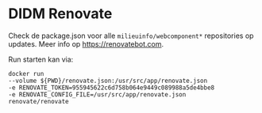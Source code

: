# DIDM Renovate

Check de package.json voor alle `milieuinfo/webcomponent*` repositories op updates.
Meer info op https://renovatebot.com.

Run starten kan via:

```
docker run 
--volume ${PWD}/renovate.json:/usr/src/app/renovate.json 
-e RENOVATE_TOKEN=955945622c6d758b064e9449c089988a5de4bbe8 
-e RENOVATE_CONFIG_FILE=/usr/src/app/renovate.json 
renovate/renovate
```
